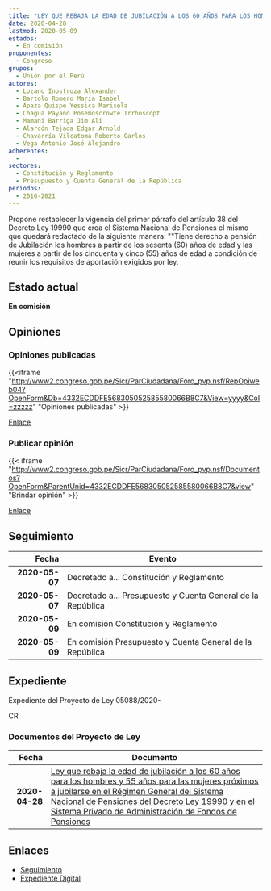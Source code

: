 ```yaml
---
title: "LEY QUE REBAJA LA EDAD DE JUBILACIÓN A LOS 60 AÑOS PARA LOS HOMBRES Y 55 AÑOS PARA LAS MUJERES PRÓXIMOS A JUBILARSE EN EL RÉGIMEN GENERAL DEL SISTEMA NACIONAL DE PENSIONES DEL DECRETO LEY 19990 Y EN EL SISTEMA PRIVADO DE ADMINISTRACIÓN DE FONDO DE PENSIONES"
date: 2020-04-28
lastmod: 2020-05-09
estados: 
  - En comisión
proponentes: 
  - Congreso
grupos: 
  - Unión por el Perú
autores: 
  - Lozano Inostroza Alexander
  - Bartolo Romero María Isabel
  - Apaza Quispe Yessica Marisela
  - Chagua Payano Posemoscrowte Irrhoscopt
  - Mamani Barriga Jim Ali
  - Alarcón Tejada Edgar Arnold
  - Chavarría Vilcatoma Roberto Carlos
  - Vega Antonio José Alejandro
adherentes: 
  - 
sectores: 
  - Constitución y Reglamento
  - Presupuesto y Cuenta General de la República
periodos: 
  - 2016-2021
---
```


Propone restablecer la vigencia del primer párrafo del artículo 38 del Decreto Ley 19990 que crea el Sistema Nacional de Pensiones el mismo que quedará redactado de la siguiente manera: ""Tiene derecho a pensión de Jubilación los hombres a partir de los sesenta (60) años de edad y las mujeres a partir de los cincuenta y cinco (55) años de edad a condición de reunir los requisitos de aportación exigidos por ley.


## Estado actual

**En comisión**

## Opiniones

### Opiniones publicadas

{{<iframe "http://www2.congreso.gob.pe/Sicr/ParCiudadana/Foro_pvp.nsf/RepOpiweb04?OpenForm&Db=4332ECDDFE568305052585580066B8C7&View=yyyy&Col=zzzzz" "Opiniones publicadas" >}}

[Enlace](http://www2.congreso.gob.pe/Sicr/ParCiudadana/Foro_pvp.nsf/RepOpiweb04?OpenForm&Db=4332ECDDFE568305052585580066B8C7&View=yyyy&Col=zzzzz)
### Publicar opinión

{{< iframe "http://www2.congreso.gob.pe/Sicr/ParCiudadana/Foro_pvp.nsf/Documentos?OpenForm&ParentUnid=4332ECDDFE568305052585580066B8C7&view" "Brindar opinión" >}}

[Enlace](http://www2.congreso.gob.pe/Sicr/ParCiudadana/Foro_pvp.nsf/Documentos?OpenForm&ParentUnid=4332ECDDFE568305052585580066B8C7&view)

## Seguimiento

| Fecha | Evento |
|------:|--------|
| **2020-05-07** | Decretado a... Constitución y Reglamento|
| **2020-05-07** | Decretado a... Presupuesto y Cuenta General de la República|
| **2020-05-09** | En comisión Constitución y Reglamento|
| **2020-05-09** | En comisión Presupuesto y Cuenta General de la República|


## Expediente

Expediente del Proyecto de Ley 05088/2020-

CR


### Documentos del Proyecto de Ley

| Fecha | Documento |
|------:|--------|
| **2020-04-28** | [Ley que rebaja la edad de jubilación a los 60 años para los hombres y 55 años para las mujeres próximos a jubilarse en el Régimen General del Sistema Nacional de Pensiones del Decreto Ley 19990 y en el Sistema Privado de Administración de Fondos de Pensiones](http://www.leyes.congreso.gob.pe/Documentos/2016_2021/Proyectos_de_Ley_y_de_Resoluciones_Legislativas/PL05088_20200428.pdf) |

## Enlaces 

- [Seguimiento](http://www2.congreso.gob.pe/Sicr/TraDocEstProc/CLProLey2016.nsf/f7fff46988ca05b1052578e100829cc7/a274d514c984348a052585580059ac90?OpenDocument)
- [Expediente Digital](http://www2.congreso.gob.pe/Sicr/TraDocEstProc/CLProLey2016.nsf/f7fff46988ca05b1052578e100829cc7/a274d514c984348a052585580059ac90?OpenDocument&Click=05257FB7005EB655.eb71d0cf91d8294e05256cdf006b5706/$Body/0.1C6C)
